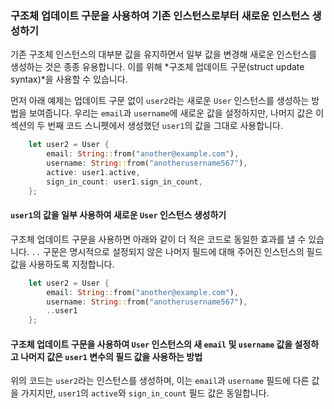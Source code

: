### 구조체 업데이트 구문을 사용하여 기존 인스턴스로부터 새로운 인스턴스 생성하기

기존 구조체 인스턴스의 대부분 값을 유지하면서 일부 값을 변경해 새로운 인스턴스를 생성하는 것은 종종 유용합니다. 이를 위해 *구조체 업데이트 구문(struct update syntax)*을 사용할 수 있습니다.

먼저 아래 예제는 업데이트 구문 없이 `user2`라는 새로운 `User` 인스턴스를 생성하는 방법을 보여줍니다. 우리는 `email`과 `username`에 새로운 값을 설정하지만, 나머지 값은 이 섹션의 두 번째 코드 스니펫에서 생성했던 `user1`의 값을 그대로 사용합니다.

```rust
    let user2 = User {
        email: String::from("another@example.com"),
        username: String::from("anotherusername567"),
        active: user1.active,
        sign_in_count: user1.sign_in_count,
    };
```

#### `user1`의 값을 일부 사용하여 새로운 `User` 인스턴스 생성하기

구조체 업데이트 구문을 사용하면 아래와 같이 더 적은 코드로 동일한 효과를 낼 수 있습니다. `..` 구문은 명시적으로 설정되지 않은 나머지 필드에 대해 주어진 인스턴스의 필드 값을 사용하도록 지정합니다.

```rust
    let user2 = User {
        email: String::from("another@example.com"),
        username: String::from("anotherusername567"),
        ..user1
    };
```

#### 구조체 업데이트 구문을 사용하여 `User` 인스턴스의 새 `email` 및 `username` 값을 설정하고 나머지 값은 `user1` 변수의 필드 값을 사용하는 방법

위의 코드는 `user2`라는 인스턴스를 생성하며, 이는 `email`과 `username` 필드에 다른 값을 가지지만, `user1`의 `active`와 `sign_in_count` 필드 값은 동일합니다.